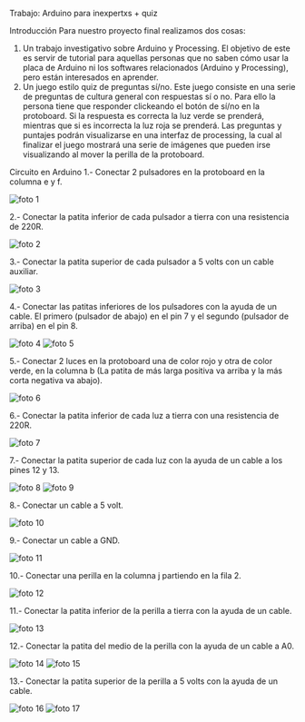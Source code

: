 Trabajo: Arduino para inexpertxs + quiz

Introducción
Para nuestro proyecto final realizamos dos cosas:
1.	Un trabajo investigativo sobre Arduino y Processing. El objetivo de este es servir de tutorial para aquellas personas que no saben cómo usar la placa de Arduino ni los softwares relacionados (Arduino y Processing), pero están interesados en aprender. 
2.	Un juego estilo quiz de preguntas sí/no. Este juego consiste en una serie de preguntas de cultura general con respuestas sí o no. Para ello la persona tiene que responder clickeando el botón de sí/no en la protoboard. Si la respuesta es correcta la luz verde se prenderá, mientras que si es incorrecta la luz roja se prenderá. Las preguntas y puntajes podrán visualizarse en una interfaz de processing, la cual al finalizar el juego mostrará una serie de imágenes que pueden irse visualizando al mover la perilla de la protoboard.

Circuito en Arduino
1.- Conectar 2 pulsadores en la protoboard en la columna e y f.

![foto 1](https://github.com/vickgit201/aud5i022-2023-1/blob/main/proyecto-final/vickgit201/Imagen1.png)

2.- Conectar la patita inferior de cada pulsador a tierra con una resistencia de 220R.

![foto 2](https://github.com/vickgit201/ArduinoParaInexpertxsyEjemplo/blob/main/Imagen21.png)

3.- Conectar la patita superior de cada pulsador a 5 volts con un cable auxiliar. 

![foto 3](https://github.com/vickgit201/aud5i022-2023-1/blob/main/proyecto-final/vickgit201/Imagen22.png)

4.- Conectar las patitas inferiores de los pulsadores con la ayuda de un cable. El primero 
(pulsador de abajo) en el pin 7 y el segundo (pulsador de arriba) en el pin 8.

![foto 4](https://github.com/vickgit201/ArduinoParaInexpertxsyEjemplo/blob/main/Imagen23.png)
![foto 5](https://github.com/vickgit201/ArduinoParaInexpertxsyEjemplo/blob/main/Imagen24.png)

5.- Conectar 2 luces en la protoboard una de color rojo y otra de color verde, en la columna b
(La patita de más larga positiva va arriba y la más corta negativa va abajo).

![foto 6](https://github.com/vickgit201/ArduinoParaInexpertxsyEjemplo/blob/main/Imagen26.png) 

6.- Conectar la patita inferior de cada luz a tierra con una resistencia de 220R.

![foto 7](https://github.com/vickgit201/ArduinoParaInexpertxsyEjemplo/blob/main/Imagen27.png)

7.- Conectar la patita superior de cada luz con la ayuda de un cable a los pines 12 y 13.

![foto 8](https://github.com/vickgit201/ArduinoParaInexpertxsyEjemplo/blob/main/Imagen28.png)
![foto 9](https://github.com/vickgit201/ArduinoParaInexpertxsyEjemplo/blob/main/Imagen29.png)

8.- Conectar un cable a 5 volt. 

![foto 10](https://github.com/vickgit201/ArduinoParaInexpertxsyEjemplo/blob/main/Imagen30.png)

9.- Conectar un cable a GND.

![foto 11](https://github.com/vickgit201/ArduinoParaInexpertxsyEjemplo/blob/main/Imagen31.png)

10.- Conectar una perilla en la columna j partiendo en la fila 2.

![foto 12](https://github.com/vickgit201/ArduinoParaInexpertxsyEjemplo/blob/main/Imagen32.png)

11.- Conectar la patita inferior de la perilla a tierra con la ayuda de un cable.

![foto 13](https://github.com/vickgit201/ArduinoParaInexpertxsyEjemplo/blob/main/Imagen33.png)

12.- Conectar la patita del medio de la perilla con la ayuda de un cable a A0.

![foto 14](https://github.com/vickgit201/ArduinoParaInexpertxsyEjemplo/blob/main/Imagen34.png)
![foto 15](https://github.com/vickgit201/ArduinoParaInexpertxsyEjemplo/blob/main/Imagen35.png)

13.- Conectar la patita superior de la perilla a 5 volts con la ayuda de un cable.

![foto 16](https://github.com/vickgit201/ArduinoParaInexpertxsyEjemplo/blob/main/Imagen36.png)
![foto 17](https://github.com/vickgit201/ArduinoParaInexpertxsyEjemplo/blob/main/Imagen37.png)



